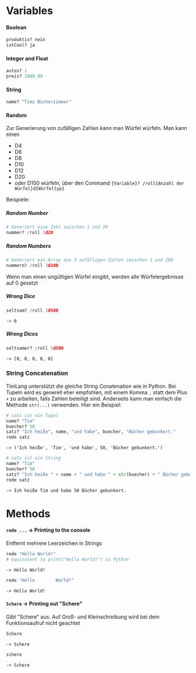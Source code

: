 # Variables
#### Boolean
```python
produktiv? nein
istCool? ja
```

#### Integer and Float
```python
autos? 1
preis? 1999.99
```

#### String
```python
name? "Tims Bücherzimmer"
```

#### Random
Zur Generierung von zufälligen Zahlen kann man Würfel würfeln. Man kann einen
- D4
- D6
- D8
- D10
- D12
- D20
- oder D100
würfeln, über den Command `{Variable}? /roll{Anzahl der Würfel}d{Würfeltyp}`

Beispiele:
##### Random Number
```python
# Generiert eine Zahl zwischen 1 und 20
nummer? /roll 1d20
```

##### Random Numbers
```python
# Generiert ein Array aus 3 zufälligen Zahlen zwischen 1 und 100
nummern? /roll 3d100
```

Wenn man einen ungültigen Würfel eingibt, werden alle Würfelergebnisse auf 0 gesetzt
##### Wrong Dice
```python
seltsam? /roll 1d500
```
`-> 0`
##### Wrong Dices
```python
seltsamer? /roll 5d500
```
`-> [0, 0, 0, 0, 0]`
### String Concatenation
TimLang unterstützt die gleiche String Conatenation wie in Python. Bei Tupeln wird es generell eher empfohlen, mit einem Komma `,` statt dem Plus `+` zu arbeiten, falls Zahlen beteiligt sind. Anderseits kann man einfach die Methode `str(...)` verwenden. Hier ein Beispiel:
```python
# satz ist ein Tupel
name? "Tim"
buecher? 50
satz? "Ich heiße", name, "und habe", buecher, "Bücher gebunkert."
rede satz
```
`-> ('Ich heiße', 'Tim', 'und habe', 50, 'Bücher gebunkert.')`

```python
# satz ist ein String
name? "Tim"
buecher? 50
satz? "Ich heiße " + name + " und habe " + str(buecher) + " Bücher gebunkert."
rede satz
```
`-> Ich heiße Tim und habe 50 Bücher gebunkert.`

# Methods

#### `rede ...` -> Printing to the console
Entfernt mehrere Leerzeichen in Strings
```python
rede "Hello World!"
# equivalent to print("Hello World!") in Python
```
`-> Hello World!`
```python
rede "Hello        World!"
```
`-> Hello World!`


#### `Schere` -> Printing out "Schere"
Gibt "Schere" aus. Auf Groß- und Kleinschreibung wird bei dem Funktionsaufruf nicht geachtet
```python
Schere
```
`-> Schere`
```python
schere
```
`-> Schere`
